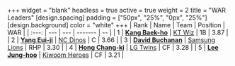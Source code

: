+++
widget = "blank"
headless = true
active = true
weight = 2
title = "WAR Leaders"
[design.spacing]
padding = ["50px", "25%", "0px", "25%"]
[design.background]
color = "white"
+++
| Rank | Name | Team | Position | WAR |
| :---: | --- | --- | ------- | -- |
| 1 | [**Kang Baek-ho**](/players/11863) | [KT Wiz](/teams/KTWiz) | 1B | 3.87 |
| 2 | [**Yang Eui-ji**](/players/215) | [NC Dinos](/teams/NCDinos) | C | 3.66 |
| 3 | [**David Buchanan**](/players/13683) | [Samsung Lions](/teams/SamsungLions) | RHP | 3.30 |
| 4 | [**Hong Chang-ki**](/players/9805) | [LG Twins](/teams/LGTwins) | CF | 3.28 |
| 5 | [**Lee Jung-hoo**](/players/10673) | [Kiwoom Heroes](/teams/KiwoomHeroes) | CF | 3.21 |
